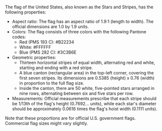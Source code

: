 The flag of the United States, also known as the Stars and Stripes, has the following properties:

- Aspect ratio: The flag has an aspect ratio of 1.9:1 (length to width). The official dimensions are 1.0 by 1.9 units.
- Colors: The flag consists of three colors with the following Pantone codes: 
  - Red (PMS 193 C): #B22234
  - White: #FFFFFF
  - Blue (PMS 282 C): #3C3B6E
- Geometric properties:
  - Thirteen horizontal stripes of equal width, alternating red and white, starting and ending with a red stripe.
  - A blue canton (rectangular area) in the top-left corner, covering the first seven stripes. Its dimensions are 0.5385 (height) x 0.76 (width) in proportion to the full flag size.
  - Inside the canton, there are 50 white, five-pointed stars arranged in nine rows, alternating between six and five stars per row.
- Measurements: Official measurements prescribe that each stripe should be 1/13th of the flag's height (0.7692... units), while each star's diameter should be approximately 0.0616 times the flag's hoist width (0.1111 units).

Note that these proportions are for official U.S. government flags. Commercial flag sizes might vary slightly.